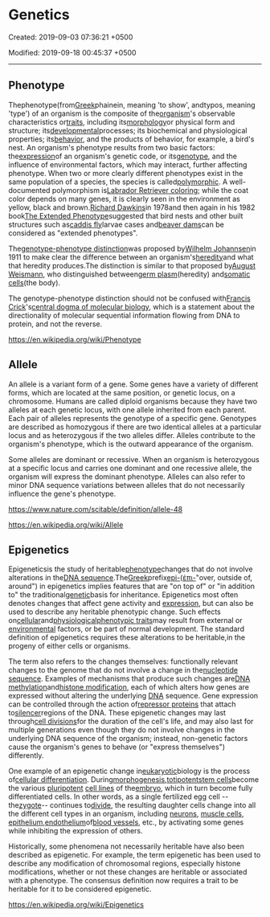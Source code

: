 # Genetics

Created: 2019-09-03 07:36:21 +0500

Modified: 2019-09-18 00:45:37 +0500

---

## Phenotype

Thephenotype(from[Greek](https://en.wikipedia.org/wiki/Greek_language)phainein, meaning 'to show', andtypos, meaning 'type') of an organism is the composite of the[organism](https://en.wikipedia.org/wiki/Organism)'s observable characteristics or[traits](https://en.wikipedia.org/wiki/Trait_(biology)), including its[morphology](https://en.wikipedia.org/wiki/Morphology_(biology))or physical form and structure; its[developmental](https://en.wikipedia.org/wiki/Developmental_biology)processes; its biochemical and physiological properties; its[behavior](https://en.wikipedia.org/wiki/Behavior), and the products of behavior, for example, a bird's nest. An organism's phenotype results from two basic factors: the[expression](https://en.wikipedia.org/wiki/Gene_expression)of an organism's genetic code, or its[genotype](https://en.wikipedia.org/wiki/Genotype), and the influence of environmental factors, which may interact, further affecting phenotype. When two or more clearly different phenotypes exist in the same population of a species, the species is called[polymorphic](https://en.wikipedia.org/wiki/Polymorphism_(biology)). A well-documented polymorphism is[Labrador Retriever coloring](https://en.wikipedia.org/wiki/Labrador_Retriever_coat_colour_genetics); while the coat color depends on many genes, it is clearly seen in the environment as yellow, black and brown.[Richard Dawkins](https://en.wikipedia.org/wiki/Richard_Dawkins)in 1978and then again in his 1982 book[The Extended Phenotype](https://en.wikipedia.org/wiki/The_Extended_Phenotype)suggested that bird nests and other built structures such as[caddis fly](https://en.wikipedia.org/wiki/Caddis_fly)larvae cases and[beaver dams](https://en.wikipedia.org/wiki/Beaver_dam)can be considered as "extended phenotypes".

The[genotype-phenotype distinction](https://en.wikipedia.org/wiki/Genotype-phenotype_distinction)was proposed by[Wilhelm Johannsen](https://en.wikipedia.org/wiki/Wilhelm_Johannsen)in 1911 to make clear the difference between an organism's[heredity](https://en.wikipedia.org/wiki/Heredity)and what that heredity produces.The distinction is similar to that proposed by[August Weismann](https://en.wikipedia.org/wiki/August_Weismann), who distinguished between[germ plasm](https://en.wikipedia.org/wiki/Germ_plasm)(heredity) and[somatic cells](https://en.wikipedia.org/wiki/Somatic_cell)(the body).

The genotype-phenotype distinction should not be confused with[Francis Crick](https://en.wikipedia.org/wiki/Francis_Crick)'s[central dogma of molecular biology](https://en.wikipedia.org/wiki/Central_dogma_of_molecular_biology), which is a statement about the directionality of molecular sequential information flowing from DNA to protein, and not the reverse.

<https://en.wikipedia.org/wiki/Phenotype>

## Allele

An allele is a variant form of a gene. Some genes have a variety of different forms, which are located at the same position, or genetic locus, on a chromosome. Humans are called diploid organisms because they have two alleles at each genetic locus, with one allele inherited from each parent. Each pair of alleles represents the genotype of a specific gene. Genotypes are described as homozygous if there are two identical alleles at a particular locus and as heterozygous if the two alleles differ. Alleles contribute to the organism's phenotype, which is the outward appearance of the organism.

Some alleles are dominant or recessive. When an organism is heterozygous at a specific locus and carries one dominant and one recessive allele, the organism will express the dominant phenotype. Alleles can also refer to minor DNA sequence variations between alleles that do not necessarily influence the gene's phenotype.

<https://www.nature.com/scitable/definition/allele-48>

<https://en.wikipedia.org/wiki/Allele>

## Epigenetics

Epigeneticsis the study of heritable[phenotype](https://en.wikipedia.org/wiki/Phenotype)changes that do not involve alterations in the[DNA sequence](https://en.wikipedia.org/wiki/DNA_sequence).The[Greek](https://en.wikipedia.org/wiki/Ancient_Greek)prefix[epi-](https://en.wiktionary.org/wiki/epi-)([ἐπι-](https://en.wiktionary.org/wiki/%E1%BC%90%CF%80%CE%B9-#Ancient_Greek)"over, outside of, around") in epigenetics implies features that are "on top of" or "in addition to" the traditional[genetic](https://en.wikipedia.org/wiki/Gene)basis for inheritance. Epigenetics most often denotes changes that affect gene activity and [expression](https://en.wikipedia.org/wiki/Gene_expression), but can also be used to describe any heritable phenotypic change. Such effects on[cellular](https://en.wikipedia.org/wiki/Cell_(biology))and[physiological](https://en.wikipedia.org/wiki/Physiology)[phenotypic traits](https://en.wikipedia.org/wiki/Phenotypic_trait)may result from external or [environmental](https://en.wikipedia.org/wiki/Environment_(biophysical)) factors, or be part of normal development. The standard definition of epigenetics requires these alterations to be heritable,in the progeny of either cells or organisms.

The term also refers to the changes themselves: functionally relevant changes to the genome that do not involve a change in the[nucleotide sequence](https://en.wikipedia.org/wiki/Nucleotide_sequence). Examples of mechanisms that produce such changes are[DNA methylation](https://en.wikipedia.org/wiki/DNA_methylation)and[histone modification](https://en.wikipedia.org/wiki/Histone_modification), each of which alters how genes are expressed without altering the underlying [DNA](https://en.wikipedia.org/wiki/DNA) sequence. Gene expression can be controlled through the action of[repressor proteins](https://en.wikipedia.org/wiki/Repressor_protein) that attach to[silencer](https://en.wikipedia.org/wiki/Silencer_(DNA))regions of the DNA. These epigenetic changes may last through[cell divisions](https://en.wikipedia.org/wiki/Cell_division)for the duration of the cell's life, and may also last for multiple generations even though they do not involve changes in the underlying DNA sequence of the organism; instead, non-genetic factors cause the organism's genes to behave (or "express themselves") differently.

One example of an epigenetic change in[eukaryotic](https://en.wikipedia.org/wiki/Eukaryotic)biology is the process of[cellular differentiation](https://en.wikipedia.org/wiki/Cellular_differentiation). During[morphogenesis](https://en.wikipedia.org/wiki/Morphogenesis),[totipotent](https://en.wikipedia.org/wiki/Totipotent)[stem cells](https://en.wikipedia.org/wiki/Stem_cells)become the various [pluripotent](https://en.wikipedia.org/wiki/Pluripotent) [cell lines](https://en.wikipedia.org/wiki/Cell_line) of the[embryo](https://en.wikipedia.org/wiki/Embryo), which in turn become fully differentiated cells. In other words, as a single fertilized egg cell -- the[zygote](https://en.wikipedia.org/wiki/Zygote)-- continues to[divide](https://en.wikipedia.org/wiki/Mitosis), the resulting daughter cells change into all the different cell types in an organism, including [neurons](https://en.wikipedia.org/wiki/Neurons), [muscle cells](https://en.wikipedia.org/wiki/Muscle_cells), [epithelium](https://en.wikipedia.org/wiki/Epithelium),[endothelium](https://en.wikipedia.org/wiki/Endothelium)of[blood vessels](https://en.wikipedia.org/wiki/Blood_vessels), etc., by activating some genes while inhibiting the expression of others.

Historically, some phenomena not necessarily heritable have also been described as epigenetic. For example, the term epigenetic has been used to describe any modification of chromosomal regions, especially histone modifications, whether or not these changes are heritable or associated with a phenotype. The consensus definition now requires a trait to be heritable for it to be considered epigenetic.

<https://en.wikipedia.org/wiki/Epigenetics>
